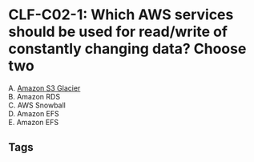 # CLF-C02-1: Which AWS services should be used for read/write of constantly changing data? Choose two

A. [Amazon S3 Glacier](https://github.com/EliotKhachi//publicZk/tree/main/202309120137)  
B. Amazon RDS  
C. AWS Snowball  
D. Amazon EFS  
E. Amazon EFS  

## Tags
